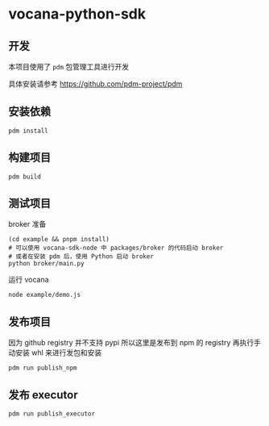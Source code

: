 # vocana-python-sdk

## 开发

本项目使用了 `pdm` 包管理工具进行开发

具体安装请参考 https://github.com/pdm-project/pdm

## 安装依赖

```
pdm install
```

## 构建项目

```
pdm build
```

## 测试项目

broker 准备

```shell
(cd example && pnpm install)
# 可以使用 vocana-sdk-node 中 packages/broker 的代码启动 broker
# 或者在安装 pdm 后，使用 Python 启动 broker
python broker/main.py
```

运行 vocana

```shell
node example/demo.js
```


## 发布项目

因为 github registry 并不支持 pypi 所以这里是发布到 npm 的 registry 再执行手动安装 whl 来进行发包和安装

```shell
pdm run publish_npm
```

## 发布 executor

```shell
pdm run publish_executor
```
